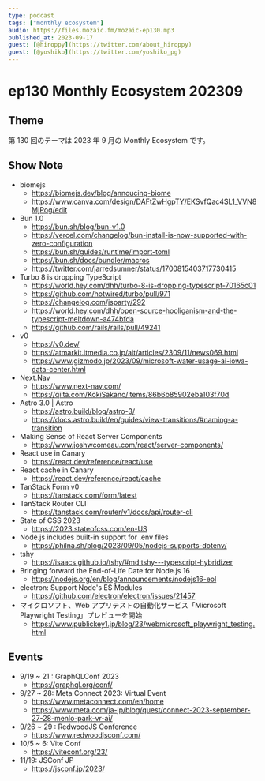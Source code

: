 ```yaml
---
type: podcast
tags: ["monthly ecosystem"]
audio: https://files.mozaic.fm/mozaic-ep130.mp3
published_at: 2023-09-17
guest: [@hiroppy](https://twitter.com/about_hiroppy)
guest: [@yoshiko](https://twitter.com/yoshiko_pg)
---
```


# ep130 Monthly Ecosystem 202309

## Theme

第 130 回のテーマは 2023 年 9 月の Monthly Ecosystem です。


## Show Note

- biomejs
  - https://biomejs.dev/blog/annoucing-biome
  - https://www.canva.com/design/DAFtZwHgpTY/EKSvfQac4SL1_VVN8MjPog/edit
- Bun 1.0
  - https://bun.sh/blog/bun-v1.0
  - https://vercel.com/changelog/bun-install-is-now-supported-with-zero-configuration
  - https://bun.sh/guides/runtime/import-toml
  - https://bun.sh/docs/bundler/macros
  - https://twitter.com/jarredsumner/status/1700815403717730415
- Turbo 8 is dropping TypeScript
  - https://world.hey.com/dhh/turbo-8-is-dropping-typescript-70165c01
  - https://github.com/hotwired/turbo/pull/971
  - https://changelog.com/jsparty/292
  - https://world.hey.com/dhh/open-source-hooliganism-and-the-typescript-meltdown-a474bfda
  - https://github.com/rails/rails/pull/49241
- v0
  - https://v0.dev/
  - https://atmarkit.itmedia.co.jp/ait/articles/2309/11/news069.html
  - https://www.gizmodo.jp/2023/09/microsoft-water-usage-ai-iowa-data-center.html
- Next.Nav
  - https://www.next-nav.com/
  - https://qiita.com/KokiSakano/items/86b6b85902eba103f70d
- Astro 3.0 | Astro
  - https://astro.build/blog/astro-3/
  - https://docs.astro.build/en/guides/view-transitions/#naming-a-transition
- Making Sense of React Server Components
  - https://www.joshwcomeau.com/react/server-components/
- React use in Canary
  - https://react.dev/reference/react/use
- React cache in Canary
  - https://react.dev/reference/react/cache
- TanStack Form v0
  - https://tanstack.com/form/latest
- TanStack Router CLI
  - https://tanstack.com/router/v1/docs/api/router-cli
- State of CSS 2023
  - https://2023.stateofcss.com/en-US
- Node.js includes built-in support for .env files
  - https://philna.sh/blog/2023/09/05/nodejs-supports-dotenv/
- tshy
  - https://isaacs.github.io/tshy/#md:tshy---typescript-hybridizer
- Bringing forward the End-of-Life Date for Node.js 16
  - https://nodejs.org/en/blog/announcements/nodejs16-eol
- electron: Support Node's ES Modules
  - https://github.com/electron/electron/issues/21457
- マイクロソフト、Web アプリテストの自動化サービス「Microsoft Playwright Testing」プレビューを開始
  - https://www.publickey1.jp/blog/23/webmicrosoft_playwright_testing.html


## Events

- 9/19 ~ 21 : GraphQLConf 2023
  - https://graphql.org/conf/
- 9/27 ~ 28: Meta Connect 2023: Virtual Event
  - https://www.metaconnect.com/en/home
  - https://www.meta.com/ja-jp/blog/quest/connect-2023-september-27-28-menlo-park-vr-ai/
- 9/26 ~ 29 : RedwoodJS Conference
  - https://www.redwoodjsconf.com/
- 10/5 ~ 6: Vite Conf
  - https://viteconf.org/23/
- 11/19: JSConf JP
  - https://jsconf.jp/2023/